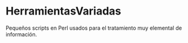 HerramientasVariadas
====================

Pequeños scripts en Perl usados para el tratamiento muy elemental de información.

